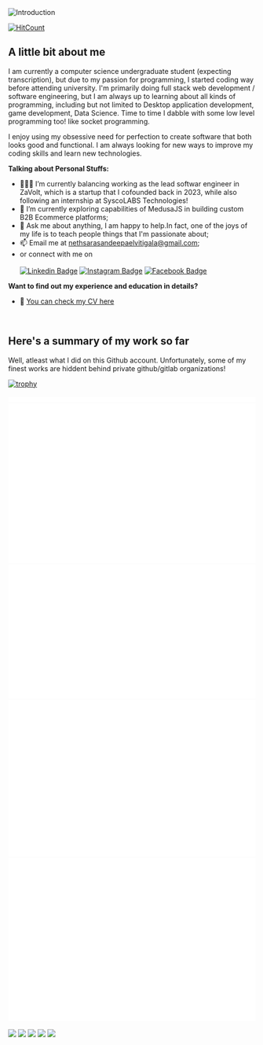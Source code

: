 <img src="./custom-styled-svgs/title.svg" style="width: 100%;height: 150px;" alt="Introduction">

 [![HitCount](https://hits.dwyl.com/Nethrenial/Nethrenial/Nethrenial.svg?style=flat-square&show=unique)](http://hits.dwyl.com/Nethrenial/Nethrenial/Nethrenial)

## A little bit about me

I am currently a computer science undergraduate student (expecting transcription), but due to my passion for programming, I started coding way before attending university. I'm primarily doing full stack web development / software engineering, but I am always up to learning about all kinds of programming, including but not limited to Desktop application development, game development, Data Science. Time to time I dabble with some low level programming too! like socket programming.

I enjoy using my obsessive need for perfection to create software that both looks good and functional. I am always looking for new ways to improve my coding skills and learn new technologies.

**Talking about Personal Stuffs:**

- 👨🏻‍💻 I’m currently balancing working as the lead softwar engineer in ZaVolt, which is a startup that I cofounded back in 2023, while also following an internship at SyscoLABS Technologies!
- 🚀 I’m currently exploring capabilities of MedusaJS in building custom B2B Ecommerce platforms;
- 💬 Ask me about anything, I am happy to help.In fact, one of the joys of my life is to teach people things that I'm passionate about;
- 📫 Email me at nethsarasandeepaelvitigala@gmail.com;
- or connect with me on <br/><br/>
    [![Linkedin Badge](https://img.shields.io/badge/LinkedIn-0077B5?style=for-the-badge&logo=linkedin&logoColor=white)](https://linkedin.com/in/nethsara-elvitigala)
    [![Instagram Badge](https://img.shields.io/badge/Instagram-E4405F?style=for-the-badge&logo=instagram&logoColor=white)](https://instagram.com/nethrenial001/)
    [![Facebook Badge](https://img.shields.io/badge/Facebook-1877F2?style=for-the-badge&logo=facebook&logoColor=white)](https://www.facebook.com/nethsara.sandeepa/)


**Want to find out my experience and education in details?** 
- 📝 [You can check my CV here](https://github.com/Nethrenial/Nethrenial/blob/977c119e6cb5859492e65ca02b1d64f3fc69ec65/Nethsara_Elvitigala_CV.pdf)  

</br>

## Here's a summary of my work so far

Well, atleast what I did on this Github account. Unfortunately, some of my finest works are hiddent behind private github/gitlab organizations!

[![trophy](https://github-profile-trophy.vercel.app/?username=Nethrenial&theme=onedark&margin-w=15&margin-h=15&no-bg=true&no-frame=true)](https://github.com/ryo-ma/github-profile-trophy)

<div>
<img src="./github-metrics.svg" alt="Metrics"/>
<img src="./isocalendar.svg" alt="Calendar"/>
<img src="./languages.svg" alt="Languages"/>
<img src="./achievements.svg" alt="Achievements"/>
<img src="./habits.svg" alt="Habits"/>
</div>

![](http://github-profile-summary-cards.vercel.app/api/cards/profile-details?username=Nethrenial&theme=dracula)
![](http://github-profile-summary-cards.vercel.app/api/cards/repos-per-language?username=Nethrenial&theme=dracula)
![](http://github-profile-summary-cards.vercel.app/api/cards/most-commit-language?username=Nethrenial&theme=dracula)
![](http://github-profile-summary-cards.vercel.app/api/cards/stats?username=Nethrenial&theme=dracula)
![](http://github-profile-summary-cards.vercel.app/api/cards/productive-time?username=Nethrenial&theme=dracula&utcOffset=8)
